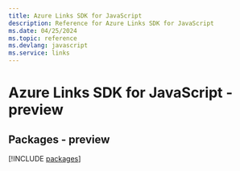 ```yaml
---
title: Azure Links SDK for JavaScript
description: Reference for Azure Links SDK for JavaScript
ms.date: 04/25/2024
ms.topic: reference
ms.devlang: javascript
ms.service: links
---
```

# Azure Links SDK for JavaScript - preview
## Packages - preview
[!INCLUDE [packages](links-index.md)]